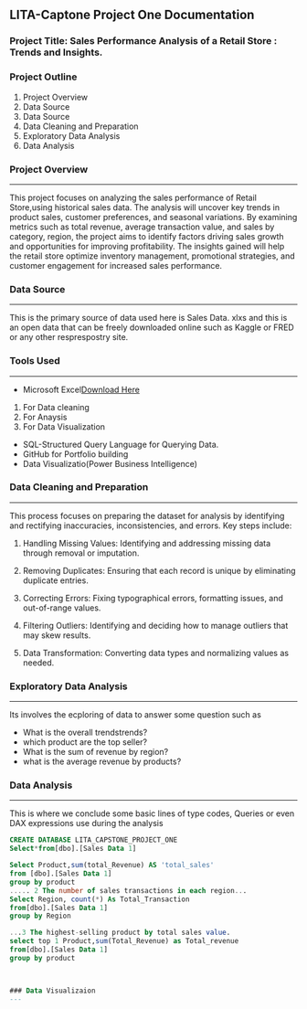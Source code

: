 ## LITA-Captone Project One Documentation

### Project Title: Sales Performance Analysis of a Retail Store : Trends and Insights.
### Project Outline
1. Project Overview
2.  Data Source
3.  Data Source
4.  Data Cleaning and Preparation
5.  Exploratory Data Analysis
6.  Data Analysis

### Project Overview
---
This project focuses on analyzing the sales performance of Retail Store,using historical sales data. The analysis will uncover key trends in product sales, customer preferences, and seasonal variations. By examining metrics such as total revenue, average transaction value, and sales by category, region, the project aims to identify factors driving sales growth and opportunities for improving profitability. The insights gained will help the retail store optimize inventory management, promotional strategies, and customer engagement for increased sales performance.

### Data Source
---
This is the primary source of data used here is Sales Data. xlxs and  this is an open data that can be freely downloaded online such as Kaggle or FRED or any other resprespostry site. 

### Tools Used
---
- Microsoft Excel[Download Here](https://wwww.microsoft.com)
1. For Data cleaning
3. For Anaysis
4. For Data Visualization
- SQL-Structured Query Language for Querying Data.
- GitHub for Portfolio building
- Data Visualizatio(Power Business Intelligence)
  
### Data Cleaning and Preparation
---
This process focuses on preparing the dataset for analysis by identifying and rectifying inaccuracies, inconsistencies, and errors. Key steps include:

1. Handling Missing Values: Identifying and addressing missing data through removal or imputation.

2. Removing Duplicates: Ensuring that each record is unique by eliminating duplicate entries.

3. Correcting Errors: Fixing typographical errors, formatting issues, and out-of-range values.

4. Filtering Outliers: Identifying and deciding how to manage outliers that may skew results.

5. Data Transformation: Converting data types and normalizing values as needed.

### Exploratory Data Analysis
---
Its involves the ecploring of data to answer some question such as
- What  is the overall trendstrends? 
- which product are the top seller?
- What is the sum of revenue by region?
- what is the average revenue by products?

  



  

### Data Analysis
---
This is where we conclude some basic lines of type codes, Queries or even DAX expressions use during the analysis

```` SQL
CREATE DATABASE LITA_CAPSTONE_PROJECT_ONE
Select*from[dbo].[Sales Data 1]

Select Product,sum(total_Revenue) AS 'total_sales'
from [dbo].[Sales Data 1]
group by product
..... 2 The number of sales transactions in each region...
Select Region, count(*) As Total_Transaction
from[dbo].[Sales Data 1]
group by Region

...3 The highest-selling product by total sales value.
select top 1 Product,sum(Total_Revenue) as Total_revenue
from[dbo].[Sales Data 1]
group by product



### Data Visualizaion
---


